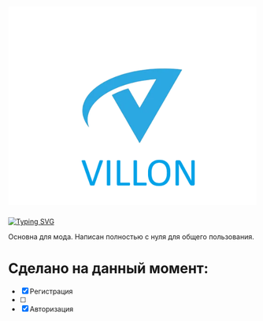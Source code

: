 <h1 align="center">
  <img src="https://github.com/EmpirePlayer/villon_rp/blob/main/VILLON_LOGO.png">
</h1>
<a href="https://git.io/typing-svg"><img src="https://readme-typing-svg.demolab.com?font=Fira+Code&pause=1000&width=435&lines=Villon+Role+Play" alt="Typing SVG" /></a>

Основна для мода. Написан полностью с нуля для общего пользования.

# Сделано на данный момент:
- [X] Регистрация
- [ ] 
- [X] Авторизация
